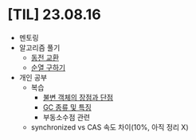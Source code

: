 # [TIL] 23.08.16

* 멘토링
* 알고리즘 풀기
    * [동전 교환](../java_algorithm/inflearn_algorithm_lecture/src/dfs_and_bfs/동전교환/Main.java)
    * [순열 구하기](../java_algorithm/inflearn_algorithm_lecture/src/dfs_and_bfs/순열_구하기/Main.java)
* 개인 공부
    * 복습
        * [불변 객체의 장점과 단점](../java_study/src/immutable_object/immutable_object.md)
        * [GC 종류 및 특징](../java_study/src/gc/gc.md)
        * 부동소수점 관련
    * synchronized vs CAS 속도 차이(10%, 아직 정리 X)

